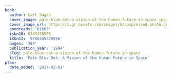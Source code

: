 ```yaml
---
book:
  author: Carl Sagan
  cover_image: pale-blue-dot-a-vision-of-the-human-future-in-space.jpg
  cover_image_url: https://i.gr-assets.com/images/S/compressed.photo.goodreads.com/books/1500191671l/61663._SX98_.jpg
  goodreads: '61663'
  isbn10: 0345376595
  isbn13: '9780345376596'
  pages: '384'
  publication_year: '1994'
  slug: pale-blue-dot-a-vision-of-the-human-future-in-space
  title: 'Pale Blue Dot: A Vision of the Human Future in Space'
plan:
  date_added: '2017-02-01'
---
```

